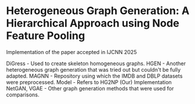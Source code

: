 # Heterogeneous Graph Generation: A Hierarchical Approach using Node Feature Pooling

Implementation of the paper accepted in IJCNN 2025

DiGress - Used to create skeleton homogeneous graphs.
HGEN - Another heterogeneous graph generation that was tried out but couldn't be fully adapted.
MAGNN - Repository using which the IMDB and DBLP datasets were preprocessed.
Model - Refers to HG2NP (Our) Implementation
NetGAN, VGAE - Other graph generation methods that were used for comparisons.